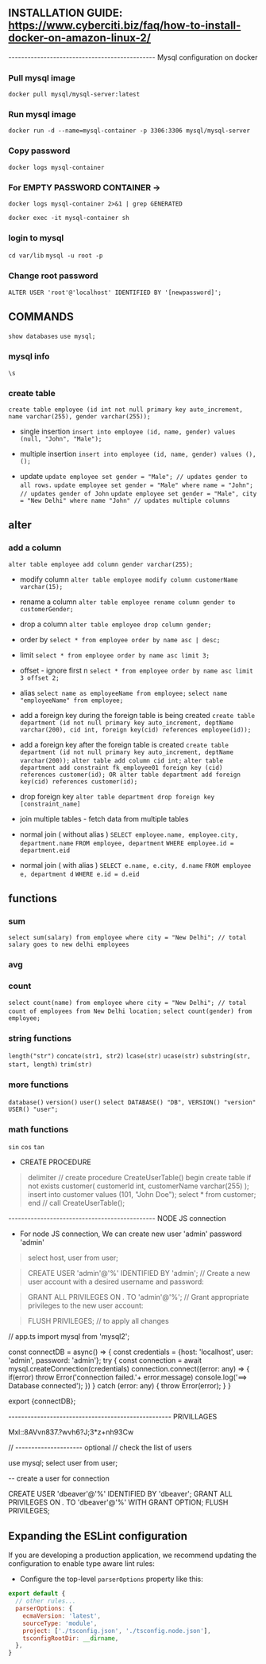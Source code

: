 ## INSTALLATION GUIDE: https://www.cyberciti.biz/faq/how-to-install-docker-on-amazon-linux-2/


---------------------------------------------- Mysql configuration on docker

### Pull mysql image
``` docker pull mysql/mysql-server:latest ```

### Run mysql image
``` docker run -d --name=mysql-container -p 3306:3306 mysql/mysql-server ```

### Copy password 
``` docker logs mysql-container ```

### For EMPTY PASSWORD CONTAINER -> 
``` docker logs mysql-container 2>&1 | grep GENERATED ```

``` docker exec -it mysql-container sh ```

### login to mysql
``` cd var/lib ```
``` mysql -u root -p ```

### Change root password
``` ALTER USER 'root'@'localhost' IDENTIFIED BY '[newpassword]'; ```



## COMMANDS

``` show databases ```
``` use mysql; ```

### mysql info
``` \s ```

### create table
``` create table employee (id int not null primary key auto_increment, name varchar(255), gender varchar(255)); ```

- single insertion
``` insert into employee (id, name, gender) values (null, "John", "Male"); ```

- multiple insertion
``` insert into employee (id, name, gender) values (), (); ```

- update 
``` update employee set gender = "Male"; // updates gender to all rows. ```
``` update employee set gender = "Male" where name = "John"; // updates gender of John ```
``` update employee set gender = "Male", city = "New Delhi" where name "John" // updates multiple columns ```
 
## alter 
### add a column
``` alter table employee add column gender varchar(255); ```

- modify column
``` alter table employee modify column customerName varchar(15); ```

- rename a column
``` alter table employee rename column gender to customerGender; ```

- drop a column
``` alter table employee drop column gender; ```

- order by
``` select * from employee order by name asc | desc; ```

- limit
``` select * from employee order by name asc limit 3; ```

- offset - ignore first n
``` select * from employee order by name asc limit 3 offset 2; ```

- alias
``` select name as employeeName from employee; ```
``` select name "employeeName" from employee; ```


- add a foreign key during the foreign table is being created
``` create table department (id not null primary key auto_increment, deptName varchar(200), cid int, foreign key(cid) references employee(id)); ```

- add a foreign key after the foreign table is created
``` create table department (id not null primary key auto_increment, deptName varchar(200)); ```
``` alter table add column cid int; ```
``` alter table department add constraint fk_employee01 foreign key (cid) references customer(id); OR alter table department add foreign key(cid) references customer(id); ```

- drop foreign key
``` alter table department drop foreign key [constraint_name] ```

- join multiple tables - fetch data from multiple tables

- normal join ( without alias )
``` SELECT employee.name, employee.city, department.name ```
  ```FROM employee, department```
  ```WHERE employee.id = department.eid ```

- normal join ( with alias )
``` SELECT e.name, e.city, d.name ```
 ``` FROM employee e, department d ```
 ``` WHERE e.id = d.eid  ```


## functions
### sum
``` select sum(salary) from employee where city = "New Delhi"; // total salary goes to new delhi employees ```

### avg
### count
``` select count(name) from employee where city = "New Delhi"; // total count of employees from New Delhi location; ```
``` select count(gender) from employee; ```

### string functions
``` length("str") ```
``` concate(str1, str2) ```
``` lcase(str) ```
``` ucase(str) ```
``` substring(str, start, length) ```
``` trim(str) ```

### more functions
``` database() ```
``` version() ```
``` user() ```
``` select DATABASE() "DB", VERSION() "version" USER() "user"; ```

### math functions
``` sin ```
``` cos ```
``` tan ```

- CREATE PROCEDURE
> delimiter //
> create procedure CreateUserTable() 
  begin
  create table if not exists customer( customerId int, customerName varchar(255) );
  insert into customer values (101, "John Doe");
  select * from customer;
  end //
> call CreateUserTable();


---------------------------------------------- NODE JS connection



- For node JS connection, We can create new user 'admin' password 'admin'
> select host, user from user;

> CREATE USER 'admin'@'%' IDENTIFIED BY 'admin';   // Create a new user account with a desired username and password:

> GRANT ALL PRIVILEGES ON *.* TO 'admin'@'%';   // Grant appropriate privileges to the new user account:

> FLUSH PRIVILEGES;   // to apply all changes


// app.ts
import mysql from 'mysql2';

const connectDB = async() => {
  const credentials = {host: 'localhost', user: 'admin', password: 'admin'};
  try {
    const connection = await mysql.createConnection(credentials)
    connection.connect((error: any) => { 
      if(error) throw Error('connection failed.'+ error.message)
      console.log('==> Database connected');
    })
  } catch (error: any) {
    throw Error(error);
  }
}

export {connectDB};












--------------------------------------------------- PRIVILLAGES

Mxl::8AVvn837.?wvh6?J;3*z+nh93Cw

// --------------------- optional
// check the list of users

use mysql;
select user from user;


-- create a user for connection

CREATE USER 'dbeaver'@'%' IDENTIFIED BY 'dbeaver';
GRANT ALL PRIVILEGES ON *.* TO 'dbeaver'@'%' WITH GRANT OPTION;
FLUSH PRIVILEGES;









## Expanding the ESLint configuration

If you are developing a production application, we recommend updating the configuration to enable type aware lint rules:

- Configure the top-level `parserOptions` property like this:

```js
export default {
  // other rules...
  parserOptions: {
    ecmaVersion: 'latest',
    sourceType: 'module',
    project: ['./tsconfig.json', './tsconfig.node.json'],
    tsconfigRootDir: __dirname,
  },
}
```

